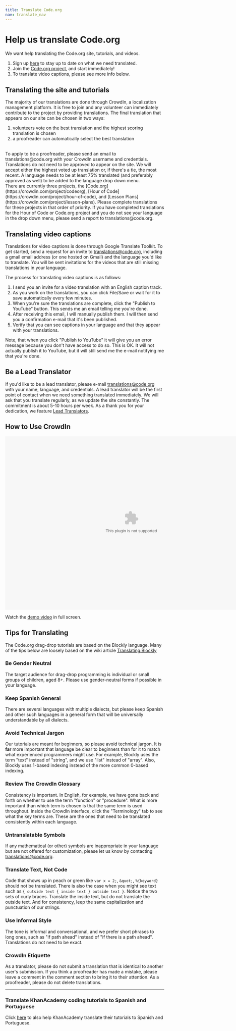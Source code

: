 ```yaml
---
title: Translate Code.org
nav: translate_nav
---
```


# Help us translate Code.org

We want help translating the Code.org site, tutorials, and videos. 

1. Sign up [here](http://eepurl.com/Im_In) to stay up to date on what we need translated.
2. Join the [Code.org project](https://crowdin.com/project/codeorg/invite), and start immediately!
3. To translate video captions, please see more info below.

## Translating the site and tutorials
The majority of our translations are done through CrowdIn, a localization management platform. It is free to join and any volunteer can immediately contribute to the project by providing translations. The final translation that appears on our site can be chosen in two ways: 

1. volunteers vote on the best translation and the highest scoring translation is chosen 
2. a proofreader can automatically select the best translation

<br>
To apply to be a proofreader, please send an email to translations@code.org with your CrowdIn username and credentials. Translations do not need to be approved to appear on the site. We will accept either the highest voted up translation or, if there's a tie, the most recent. A language needs to be at least 75% translated (and preferably approved as well) to be added to the language drop down menu. 

<br>
There are currently three projects, the [Code.org](https://crowdin.com/project/codeorg), [Hour of Code](https://crowdin.com/project/hour-of-code), and [Lesson Plans](https://crowdin.com/project/lesson-plans). Please complete translations for these projects in that order of priority. If you have completed translations for the Hour of Code or Code.org project and you do not see your language in the drop down menu, please send a report to translations@code.org.

## Translating video captions
Translations for video captions is done through Google Translate Toolkit. To get started, send a request for an invite to translations@code.org, including a gmail email address (or one hosted on Gmail) and the language you'd like to translate. You will be sent invitations for the videos that are still missing translations in your language.

The process for translating video captions is as follows:

1. I send you an invite for a video translation with an English caption track.
2. As you work on the translations, you can click File/Save or wait for it to save automatically every few minutes. 
3. When you're sure the translations are complete, click the "Publish to YouTube" button. This sends me an email telling me you're done.
4. After receiving this email, I will manually publish them. I will then send you a confirmation e-mail that it's been published.
5. Verify that you can see captions in your language and that they appear with your translations.

Note, that when you click "Publish to YouTube" it will give you an error message because you don't have access to do so. This is OK. It will not actually publish it to YouTube, but it will still send me the e-mail notifying me that you're done.

## Be a Lead Translator
If you'd like to be a lead translator, please e-mail translations@code.org with your name, language, and credentials. A lead translator will be the first point of contact when we need something translated immediately. We will ask that you translate regularly, as we update the site constantly. The commitment is about 5-10 hours per week. As a thank you for your dedication, we feature [Lead Translators](/translators).


## How to Use CrowdIn

<embed src="/files/crowdin.swf" width=800 height=550 />

Watch the [demo video](/files/crowdin.swf) in full screen.


## Tips for Translating
The Code.org drag-drop tutorials are based on the Blockly language. Many of the tips below are loosely based on the wiki article [Translating:Blockly](http://translatewiki.net/wiki/Translating:Blockly)

### Be Gender Neutral
The target audience for drag-drop programming is individual or small groups of children, aged 8+. Please use gender-neutral forms if possible in your language.

### Keep Spanish General
There are several languages with multiple dialects, but please keep Spanish and other such languages in a general form that will be universally understandable by all dialects.

### Avoid Technical Jargon
Our tutorials are meant for beginners, so please avoid technical jargon. It is **far** more important that language be clear to beginners than for it to match what experienced programmers might use. For example, Blockly uses the term "text" instead of "string", and we use "list" instead of "array". Also, Blockly uses 1-based indexing instead of the more common 0-based indexing.

### Review The CrowdIn Glossary
Consistency is important. In English, for example, we have gone back and forth on whether to use the term "function" or "procedure". What is more important than which term is chosen is that the same term is used throughout. Inside the CrowdIn interface, click the "Terminology" tab to see what the key terms are. These are the ones that need to be translated consistently within each language.

### Untranslatable Symbols
If any mathematical (or other) symbols are inappropriate in your language but are not offered for customization, please let us know by contacting translations@code.org.

### Translate Text, Not Code
Code that shows up in peach or green like `var x = 2;`, `&quot;`, `%{keyword}` should not be translated. There is also the case when you might see text such as `{ outside text { inside text } outside text }`. Notice the two sets of curly braces. Translate the inside text, but do not translate the outside text. And for consistency, leep the same capitalization and punctuation of our strings.

### Use Informal Style
The tone is informal and conversational, and we prefer short phrases to long ones, such as "if path ahead" instead of "if there is a path ahead". Translations do not need to be exact.

### CrowdIn Etiquette
As a translator, please do not submit a translation that is identical to another user's submission. If you think a proofreader has made a mistake, please leave a comment in the comment section to bring it to their attention. As a proofreader, please do not delete translations.

---

### Translate KhanAcademy coding tutorials to Spanish and Portuguese
Click [here](http://cs-blog.khanacademy.org/2013/10/ayuda-traducir-nuestro-curriculo-en.html) to also help KhanAcademy translate their tutorials to Spanish and Portuguese.
